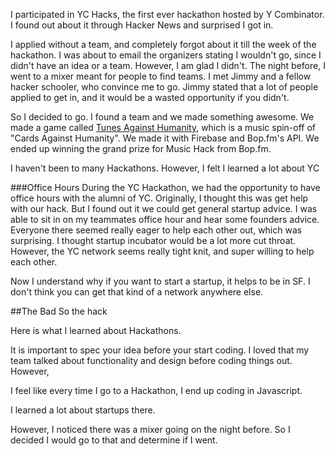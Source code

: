 I participated in YC Hacks, the first ever hackathon hosted by Y Combinator. I found out about it through Hacker News and surprised I got in.

I applied without a team, and completely forgot about it till the week of the hackathon. I was about to email the organizers stating I wouldn't go, since I didn't have an idea or a team. However, I am glad I didn't. The night before, I went to a mixer meant for people to find teams. I met Jimmy and a fellow hacker schooler, who convince me to go. Jimmy stated that a lot of people applied to get in, and it would be a wasted opportunity if you didn't.

So I decided to go. I found a team and we made something awesome. We made a game called [Tunes Against Humanity](https://github.com/sasilukr/tunes-against-humanity), which is a music spin-off of "Cards Against Humanity". We made it with Firebase and Bop.fm's API. We ended up winning the grand prize for Music Hack from Bop.fm.

I haven't been to many Hackathons. However, I felt I learned a lot about YC 

###Office Hours
During the YC Hackathon, we had the opportunity to have office hours with the alumni of YC. Originally, I thought this was get help with our hack. But I found out it we could get general startup advice. I was able to sit in on my teammates office hour and hear some founders advice. Everyone there seemed really eager to help each other out, which was surprising. I thought startup incubator would be a lot more cut throat. However, the YC network seems really tight knit, and super willing to help each other.

Now I understand why if you want to start a startup, it helps to be in SF. I don't think you can get that kind of a network anywhere else.


##The Bad
So the hack

Here is what I learned about Hackathons. 

It is important to spec your idea before your start coding. I loved that my team talked about functionality and design before coding things out. However, 

I feel like every time I go to a Hackathon, I end up coding in Javascript.

I learned a lot about startups there.

However, I noticed there was a mixer going on the night before. So I decided I would go to that and determine if I went.